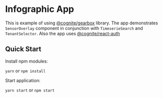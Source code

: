 # Infographic App

This is example of using [@cognite/gearbox](https://github.com/cognitedata/gearbox.js) library.
The app demonstrates `SensorOverlay` component in conjunction with `TimeserieSearch` and `TenantSelector`.
Also the app uses [@cognite/react-auth](https://github.com/cognitedata/react-auth)

## Quick Start

Install npm modules:

`yarn` or `npm install`

Start application:

`yarn start` or `npm start`
